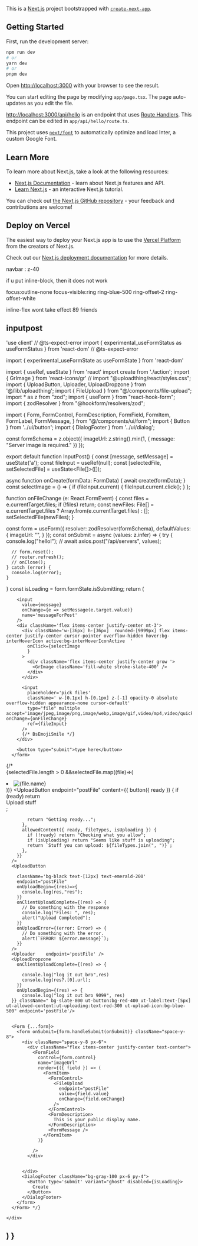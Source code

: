 This is a [Next.js](https://nextjs.org/) project bootstrapped with [`create-next-app`](https://github.com/vercel/next.js/tree/canary/packages/create-next-app).

## Getting Started

First, run the development server:

```bash
npm run dev
# or
yarn dev
# or
pnpm dev
```

Open [http://localhost:3000](http://localhost:3000) with your browser to see the result.

You can start editing the page by modifying `app/page.tsx`. The page auto-updates as you edit the file.

[http://localhost:3000/api/hello](http://localhost:3000/api/hello) is an endpoint that uses [Route Handlers](https://beta.nextjs.org/docs/routing/route-handlers). This endpoint can be edited in `app/api/hello/route.ts`.

This project uses [`next/font`](https://nextjs.org/docs/basic-features/font-optimization) to automatically optimize and load Inter, a custom Google Font.

## Learn More

To learn more about Next.js, take a look at the following resources:

- [Next.js Documentation](https://nextjs.org/docs) - learn about Next.js features and API.
- [Learn Next.js](https://nextjs.org/learn) - an interactive Next.js tutorial.

You can check out [the Next.js GitHub repository](https://github.com/vercel/next.js/) - your feedback and contributions are welcome!

## Deploy on Vercel

The easiest way to deploy your Next.js app is to use the [Vercel Platform](https://vercel.com/new?utm_medium=default-template&filter=next.js&utm_source=create-next-app&utm_campaign=create-next-app-readme) from the creators of Next.js.

Check out our [Next.js deployment documentation](https://nextjs.org/docs/deployment) for more details.


navbar : z-40 

<span className=" line-clamp-2 "> if u put inline-block, then it does not work
</span>

focus:outline-none focus-visible:ring ring-blue-500 ring-offset-2 ring-offset-white

inline-flex wont take effect
<span className="block text-center md:text-left ">
   89 friends
 </span>


 inputpost
 ---------------------------------
 'use client'
// @ts-expect-error
import { experimental_useFormStatus as useFormStatus } from 'react-dom'
// @ts-expect-error

import { experimental_useFormState as useFormState } from 'react-dom'

import { useRef, useState } from 'react'
import create from './action';
import { GrImage } from 'react-icons/gr'
// import "@uploadthing/react/styles.css";
import { UploadButton, Uploader, UploadDropzone } from '@/lib/uploadthing';
import { FileUpload } from "@/components/file-upload";
import * as z from "zod";
import { useForm } from "react-hook-form";
import { zodResolver } from "@hookform/resolvers/zod";

import {
  Form,
  FormControl,
  FormDescription,
  FormField,
  FormItem,
  FormLabel,
  FormMessage,
} from "@/components/ui/form";
import { Button } from '../ui/button';
import { DialogFooter } from '../ui/dialog';


const formSchema = z.object({
  imageUrl: z.string().min(1, {
    message: "Server image is required."
  })
});


export default function InputPost() {
  const [message, setMessage] = useState('a');
  const fileInput = useRef<HTMLInputElement>(null);
  const [selectedFile, setSelectedFile] = useState<File[]>([]);

  async function onCreate(formData: FormData) {
    await create(formData);
  }
  const selectImage = () => {
    if (fileInput.current) {
      fileInput.current.click();
    }
  };

  function onFileChange (e: React.FormEvent<HTMLInputElement>) {
    const files = e.currentTarget.files;
    if (!files) return;
    const newFiles: File[] = e.currentTarget.files ? Array.from(e.currentTarget.files) : [];
    setSelectedFile(newFiles);
  }

  const form = useForm({
    resolver: zodResolver(formSchema),
    defaultValues: {
      imageUrl: "",
    }
  });
  const onSubmit = async (values: z.infer<typeof formSchema>) => {
    try {
      console.log("hello!");
      // await axios.post("/api/servers", values);

      // form.reset();
      // router.refresh();
      // onClose();
    } catch (error) {
      console.log(error);
    }
  }
  const isLoading = form.formState.isSubmitting;
  return (
    <div>
      <form action={onCreate}>
        
        <input
          value={message}
          onChange={e => setMessage(e.target.value)}
          name='messageForPost'
        />
        <div className='flex items-center justify-center mt-3'>
          <div className='w-[36px] h-[36px]  rounded-[9999px] flex items-center justify-center cursor-pointer overflow-hidden hover:bg-interHoverIcon active:bg-interHoverIconActive  '
            onClick={selectImage
            }
          >
            <div className='flex items-center justify-center grow '>
              <GrImage className='fill-white stroke-slate-400' />
            </div>
          </div>

          <input
            placeholder='pick files'
            className=' w-[0.1px] h-[0.1px] z-[-1] opacity-0 absolute overflow-hidden appearance-none cursor-default'
            type="file" multiple accept='image/jpeg,image/png,image/webp,image/gif,video/mp4,video/quicktime' onChange={onFileChange}
            ref={fileInput}
          />
          {/* BsEmojiSmile */}
        </div>

        <button type="submit">type here</button>
      </form>
{/*       
      {selectedFile.length > 0 &&selectedFile.map((file)=>(
        <li key={file.name}  >
          <img src={URL.createObjectURL(file)} alt={file.name} />
        </li>
      ))}
      <UploadButton
        endpoint="postFile"
        content={{
          button({ ready }) {
            if (ready) return <div>Upload stuff</div>;

            return "Getting ready...";
          },
          allowedContent({ ready, fileTypes, isUploading }) {
            if (!ready) return "Checking what you allow";
            if (isUploading) return "Seems like stuff is uploading";
            return `Stuff you can upload: ${fileTypes.join(", ")}`;
          },
        }}
      />
      <UploadButton

        className='bg-black text-[12px] text-emerald-200'
        endpoint="postFile"
        onUploadBegin={(res)=>{
          console.log(res,"res");
        }}
        onClientUploadComplete={(res) => {
          // Do something with the response
          console.log("Files: ", res);
          alert("Upload Completed");
        }}
        onUploadError={(error: Error) => {
          // Do something with the error.
          alert(`ERROR! ${error.message}`);
        }}
      />
      <Uploader    endpoint='postFile' />
      <UploadDropzone
        onClientUploadComplete={(res) => {
          
          console.log("log it out bro",res)
          console.log(res?.[0].url);
        }}
        onUploadBegin={(res) => {
          console.log("log it out bro 9099", res)
      }} className=" bg-slate-800 ut-button:bg-red-400 ut-label:text-[5px] ut-allowed-content:ut-uploading:text-red-300 ut-upload-icon:bg-blue-500" endpoint='postFile'/>
      
      
      <Form {...form}>
        <form onSubmit={form.handleSubmit(onSubmit)} className="space-y-8">
          <div className="space-y-8 px-6">
            <div className="flex items-center justify-center text-center">
              <FormField
                control={form.control}
                name="imageUrl"
                render={({ field }) => (
                  <FormItem>
                    <FormControl>
                      <FileUpload
                        endpoint="postFile"
                        value={field.value}
                        onChange={field.onChange}
                      />
                    </FormControl>
                    <FormDescription>
                      This is your public display name.
                    </FormDescription>
                    <FormMessage />
                  </FormItem>
                )}
                
              />
            </div>

            
          </div>
          <DialogFooter className="bg-gray-100 px-6 py-4">
            <Button type='submit' variant="ghost" disabled={isLoading}>
              Create
            </Button>
          </DialogFooter>
        </form>
      </Form> */}
      
    </div>
  )
}
-------------------------------------------------